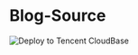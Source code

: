 # Blog-Source
![Deploy to Tencent CloudBase](https://github.com/vinceying/Blog-Source/workflows/Deploy%20to%20Tencent%20CloudBase/badge.svg)

